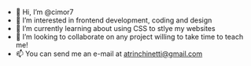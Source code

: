 - 👋 Hi, I’m @cimor7
- 👀 I’m interested in frontend development, coding and design
- 🌱 I’m currently learning about using CSS to stlye my websites
- 💞️ I’m looking to collaborate on any project willing to take time to teach me!
- 📫 You can send me an e-mail at atrinchinetti@gmail.com

<!---
cimor7/cimor7 is a ✨ special ✨ repository because its `README.md` (this file) appears on your GitHub profile.
You can click the Preview link to take a look at your changes.
--->
